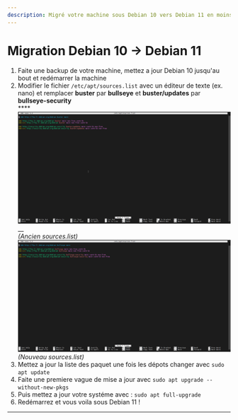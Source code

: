 ```yaml
---
description: Migré votre machine sous Debian 10 vers Debian 11 en moins de 10 minutes !
---
```


# Migration Debian 10 -> Debian 11

1. Faite une backup de votre machine, mettez a jour Debian 10 jusqu'au bout et redémarrer la machine
2. Modifier le fichier `/etc/apt/sources.list` avec un éditeur de texte (ex. nano) et remplacer **buster** par **bullseye** et **buster/updates** par **bullseye-security**\
   ****![Ancien Source.list](../.gitbook/assets/image.png)__\
   _(Ancien sources.list)_\
   ![Nouveau sources.list](<../.gitbook/assets/image (4).png>)\
   _(Nouveau sources.list)_
3. Mettez a jour la liste des paquet une fois les dépots changer avec `sudo apt update`
4. Faite une premiere vague de mise a jour avec `sudo apt upgrade --without-new-pkgs`
5. Puis mettez a jour votre systéme avec : `sudo apt full-upgrade`
6. Redémarrez et vous voila sous Debian 11 !

****
